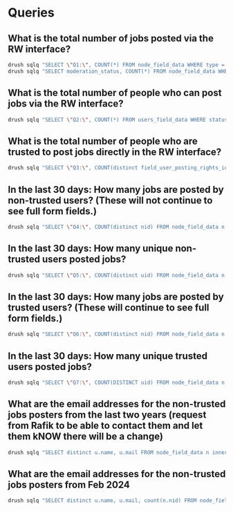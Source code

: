 # Queries

## What is the total number of jobs posted via the RW interface?

```bash
drush sqlq "SELECT \"Q1:\", COUNT(*) FROM node_field_data WHERE type = \"job\""
drush sqlq "SELECT moderation_status, COUNT(*) FROM node_field_data WHERE type = \"job\" group by moderation_status"
```

## What is the total number of people who can post jobs via the RW interface?

```bash
drush sqlq "SELECT \"Q2:\", COUNT(*) FROM users_field_data WHERE status = 1"
```

## What is the total number of people who are trusted to post jobs directly in the RW interface?

```bash
drush sqlq "SELECT \"Q3:\", COUNT(distinct field_user_posting_rights_id) FROM taxonomy_term__field_user_posting_rights WHERE field_user_posting_rights_job = 3"
```

## In the last 30 days: How many jobs are posted by non-trusted users? (These will not continue to see full form fields.)

```bash
drush sqlq "SELECT \"Q4:\", COUNT(distinct nid) FROM node_field_data n INNER JOIN taxonomy_term__field_user_posting_rights p ON n.uid = p.field_user_posting_rights_id WHERE n.type = \"job\" AND p.field_user_posting_rights_job <> 3 and created > UNIX_TIMESTAMP(DATE_SUB(NOW(), interval 1 month))"
```

## In the last 30 days: How many unique non-trusted users posted jobs?

```bash
drush sqlq "SELECT \"Q5:\", COUNT(distinct uid) FROM node_field_data n INNER JOIN taxonomy_term__field_user_posting_rights p ON n.uid = p.field_user_posting_rights_id WHERE n.type = \"job\" AND p.field_user_posting_rights_job <> 3 and created > UNIX_TIMESTAMP(DATE_SUB(NOW(), interval 1 month))"
```

## In the last 30 days: How many jobs are posted by trusted users? (These will continue to see full form fields.)

```bash
drush sqlq "SELECT \"Q6:\", COUNT(distinct nid) FROM node_field_data n INNER JOIN taxonomy_term__field_user_posting_rights p ON n.uid = p.field_user_posting_rights_id WHERE n.type = \"job\" AND p.field_user_posting_rights_job = 3 and created > UNIX_TIMESTAMP(DATE_SUB(NOW(), interval 1 month))"
```

## In the last 30 days: How many unique trusted users posted jobs?

```bash
drush sqlq "SELECT \"Q7:\", COUNT(DISTINCT uid) FROM node_field_data n INNER JOIN taxonomy_term__field_user_posting_rights p ON n.uid = p.field_user_posting_rights_id WHERE n.type = \"job\" AND p.field_user_posting_rights_job = 3 and created > UNIX_TIMESTAMP(DATE_SUB(NOW(), interval 1 month))"
```

## What are the email addresses for the non-trusted jobs posters from the last two years (request from Rafik to be able to contact them and let them kNOW there will be a change)

```bash
drush sqlq "SELECT distinct u.name, u.mail FROM node_field_data n inner join taxonomy_term__field_user_posting_rights p on n.uid = p.field_user_posting_rights_id inner join users_field_data u on n.uid = u.uid where n.type = \"job\" AND p.field_user_posting_rights_job in (0,2) and n.created > UNIX_TIMESTAMP(DATE_SUB(NOW(), interval 2 year)) ORDER BY u.name"
```

## What are the email addresses for the non-trusted jobs posters from Feb 2024

```bash
drush sqlq "SELECT distinct u.name, u.mail, count(n.nid) FROM node_field_data n inner join taxonomy_term__field_user_posting_rights p on n.uid = p.field_user_posting_rights_id inner join users_field_data u on n.uid = u.uid where n.type = \"job\" AND p.field_user_posting_rights_job in (0,2) and n.created > UNIX_TIMESTAMP(\"2024-02-01\") and n.created < UNIX_TIMESTAMP(\"2024-03-01\") GROUP BY u.name, u.mail ORDER BY u.name"
```
